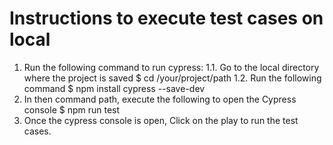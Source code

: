 # Instructions to execute test cases on local

1. Run the following command to run cypress:
  1.1. Go to the local directory where the project is saved
  $ cd /your/project/path
  1.2. Run the following command
  $ npm install cypress --save-dev
2. In then command path, execute the following to open the Cypress console
  $ npm run test
3. Once the cypress console is open, Click on the play to run the test cases.